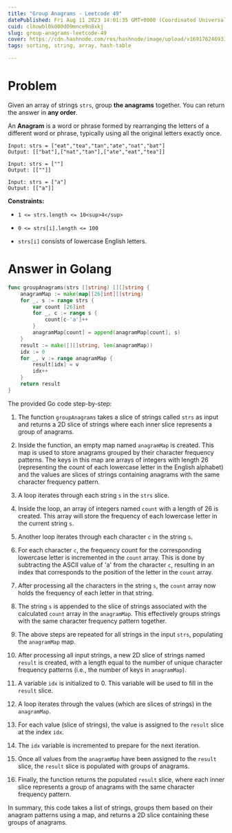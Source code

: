 ```yaml
---
title: "Group Anagrams - Leetcode 49"
datePublished: Fri Aug 11 2023 14:01:35 GMT+0000 (Coordinated Universal Time)
cuid: clhowbl0k000d09mnce9n8xkj
slug: group-anagrams-leetcode-49
cover: https://cdn.hashnode.com/res/hashnode/image/upload/v1691762469331/e6ed6271-744c-4224-a7bc-79e5a131404d.jpeg
tags: sorting, string, array, hash-table

---
```


# Problem

Given an array of strings `strs`, group **the anagrams** together. You can return the answer in **any order**.

An **Anagram** is a word or phrase formed by rearranging the letters of a different word or phrase, typically using all the original letters exactly once.

```plaintext
Input: strs = ["eat","tea","tan","ate","nat","bat"]
Output: [["bat"],["nat","tan"],["ate","eat","tea"]]
```

```plaintext
Input: strs = [""]
Output: [[""]]
```

```plaintext
Input: strs = ["a"]
Output: [["a"]]
```

**Constraints:**

* `1 <= strs.length <= 10<sup>4</sup>`
    
* `0 <= strs[i].length <= 100`
    
* `strs[i]` consists of lowercase English letters.
    

# Answer in Golang

```go
func groupAnagrams(strs []string) [][]string {
	anagramMap := make(map[[26]int][]string)
	for _, s := range strs {
		var count [26]int
		for _, c := range s {
			count[c-'a']++
		}
		anagramMap[count] = append(anagramMap[count], s)
	}
	result := make([][]string, len(anagramMap))
	idx := 0
	for _, v := range anagramMap {
		result[idx] = v
		idx++
	}
	return result
}
```

The provided Go code step-by-step:

1. The function `groupAnagrams` takes a slice of strings called `strs` as input and returns a 2D slice of strings where each inner slice represents a group of anagrams.
    
2. Inside the function, an empty map named `anagramMap` is created. This map is used to store anagrams grouped by their character frequency patterns. The keys in this map are arrays of integers with length 26 (representing the count of each lowercase letter in the English alphabet) and the values are slices of strings containing anagrams with the same character frequency pattern.
    
3. A loop iterates through each string `s` in the `strs` slice.
    
4. Inside the loop, an array of integers named `count` with a length of 26 is created. This array will store the frequency of each lowercase letter in the current string `s`.
    
5. Another loop iterates through each character `c` in the string `s`.
    
6. For each character `c`, the frequency count for the corresponding lowercase letter is incremented in the `count` array. This is done by subtracting the ASCII value of 'a' from the character `c`, resulting in an index that corresponds to the position of the letter in the `count` array.
    
7. After processing all the characters in the string `s`, the `count` array now holds the frequency of each letter in that string.
    
8. The string `s` is appended to the slice of strings associated with the calculated `count` array in the `anagramMap`. This effectively groups strings with the same character frequency pattern together.
    
9. The above steps are repeated for all strings in the input `strs`, populating the `anagramMap` map.
    
10. After processing all input strings, a new 2D slice of strings named `result` is created, with a length equal to the number of unique character frequency patterns (i.e., the number of keys in `anagramMap`).
    
11. A variable `idx` is initialized to 0. This variable will be used to fill in the `result` slice.
    
12. A loop iterates through the values (which are slices of strings) in the `anagramMap`.
    
13. For each value (slice of strings), the value is assigned to the `result` slice at the index `idx`.
    
14. The `idx` variable is incremented to prepare for the next iteration.
    
15. Once all values from the `anagramMap` have been assigned to the `result` slice, the `result` slice is populated with groups of anagrams.
    
16. Finally, the function returns the populated `result` slice, where each inner slice represents a group of anagrams with the same character frequency pattern.
    

In summary, this code takes a list of strings, groups them based on their anagram patterns using a map, and returns a 2D slice containing these groups of anagrams.